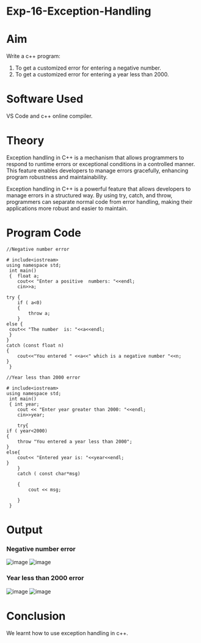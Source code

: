 # Exp-16-Exception-Handling
# Aim
Write a c++ program:
1. To get a customized error for entering a negative number.
2. To get a customized error for entering a year less than 2000.
# Software Used
VS Code and c++ online compiler.
# Theory
Exception handling in C++ is a mechanism that allows programmers to respond to runtime errors or exceptional conditions in a controlled manner. This feature enables developers to manage errors gracefully, enhancing program robustness and maintainability.

Exception handling in C++ is a powerful feature that allows developers to manage errors in a structured way. By using try, catch, and throw, programmers can separate normal code from error handling, making their applications more robust and easier to maintain.

# Program Code
```
//Negative number error

# include<iostream>
using namespace std;
 int main()
 {  float a;
    cout<< "Enter a positive  numbers: "<<endl;
    cin>>a;

try {
    if ( a<0)
    {
        throw a;
    }
else {
 cout<< "The number  is: "<<a<<endl;
 }
}
catch (const float n)
{
    cout<<"You entered " <<a<<" which is a negative number "<<n;
}
 }
```
```
//Year less than 2000 error

# include<iostream>
using namespace std;
 int main()
 { int year;
    cout << "Enter year greater than 2000: "<<endl;
    cin>>year;

    try{
if ( year<2000)
{
    throw "You entered a year less than 2000";
}
else{
    cout<< "Entered year is: "<<year<<endl;
}
    }
    catch ( const char*msg)

    { 
        cout << msg;

    }
 }
```

# Output
### Negative number error
![image](https://github.com/user-attachments/assets/583b4899-c332-4b08-8da5-00f7e908f792)
![image](https://github.com/user-attachments/assets/8ea92604-a38e-4640-9ed5-740654ef0f07)
### Year less than 2000 error
![image](https://github.com/user-attachments/assets/6380ccdd-d1a3-4828-a835-7271b884da52)
![image](https://github.com/user-attachments/assets/375b67ca-6e79-4bc7-89d0-1b80283bda25)

# Conclusion
We learnt how to use exception handling in c++.
